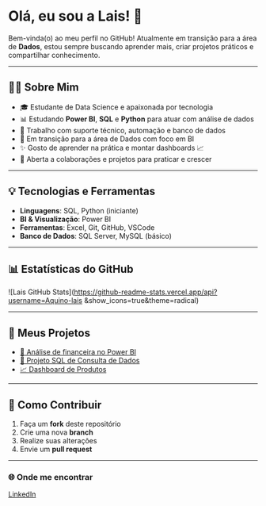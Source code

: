 # Olá, eu sou a Lais! 👋

Bem-vinda(o) ao meu perfil no GitHub! Atualmente em transição para a área de **Dados**, estou sempre buscando aprender mais, criar projetos práticos e compartilhar conhecimento.

---

## 👩‍💻 Sobre Mim

- 🎓 Estudante de Data Science e apaixonada por tecnologia
- 📊 Estudando **Power BI**, **SQL** e **Python** para atuar com análise de dados
- 💼 Trabalho com suporte técnico, automação e banco de dados
- 🚀 Em transição para a área de Dados com foco em BI
- ✨ Gosto de aprender na prática e montar dashboards 📈
- 🤝 Aberta a colaborações e projetos para praticar e crescer

---

## 💡 Tecnologias e Ferramentas

- **Linguagens**: SQL, Python (iniciante)
- **BI & Visualização**: Power BI
- **Ferramentas**: Excel, Git, GitHub, VSCode
- **Banco de Dados**: SQL Server, MySQL (básico)

---

## 📊 Estatísticas do GitHub

![Lais GitHub Stats](https://github-readme-stats.vercel.app/api?username=Aquino-lais &show_icons=true&theme=radical)

---

## 📌 Meus Projetos

- [🔗 Análise de financeira no Power BI](https://github.com/Aquino-lais/meu-projeto-analise-dados.git)
- [📁 Projeto SQL de Consulta de Dados](LINK_DO_PROJETO)
- [📈 Dashboard de Produtos](LINK_DO_PROJETO)

---

## 🤝 Como Contribuir

1. Faça um **fork** deste repositório
2. Crie uma nova **branch**
3. Realize suas alterações
4. Envie um **pull request**

---

### 🌐 Onde me encontrar
[LinkedIn](www.linkedin.com/in/lais-aquino-dados)
